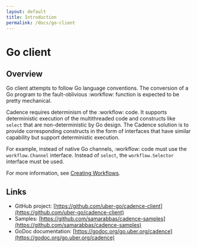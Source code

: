 ```yaml
---
layout: default
title: Introduction
permalink: /docs/go-client
---
```


# Go client

## Overview

Go client attempts to follow Go language conventions. The conversion of a Go program to the fault-oblivious :workflow: function is expected to be pretty mechanical.

Cadence requires determinism of the :workflow: code. It supports deterministic execution of the multithreaded code and constructs like `select` that are non-deterministic by Go design. The Cadence solution is to provide corresponding constructs in the form of interfaces that have similar capability but support deterministic execution.

For example, instead of native Go channels, :workflow: code must use the `workflow.Channel` interface. Instead of `select`, the `workflow.Selector` interface must be used.

For more information, see [Creating Workflows](create-workflows).

## Links

- GitHub project: [https://github.com/uber-go/cadence-client](https://github.com/uber-go/cadence-client)
- Samples: [https://github.com/samarabbas/cadence-samples](https://github.com/samarabbas/cadence-samples)
- GoDoc documentation: [https://godoc.org/go.uber.org/cadence](https://godoc.org/go.uber.org/cadence)
